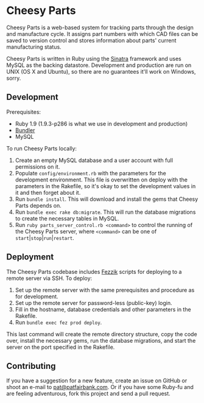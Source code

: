 Cheesy Parts
============

Cheesy Parts is a web-based system for tracking parts through the design and manufacture cycle. It assigns
part numbers with which CAD files can be saved to version control and stores information about parts'
current manufacturing status.

Cheesy Parts is written in Ruby using the [Sinatra](http://sinatrarb.com) framework and uses MySQL as the
backing datastore. Development and production are run on UNIX (OS X and Ubuntu), so there are no guarantees
it'll work on Windows, sorry.

## Development

Prerequisites:

* Ruby 1.9 (1.9.3-p286 is what we use in development and production)
* [Bundler](http://gembundler.com)
* MySQL

To run Cheesy Parts locally:

1. Create an empty MySQL database and a user account with full permissions on it.
1. Populate `config/environment.rb` with the parameters for the development environment. This file is
overwritten on deploy with the parameters in the Rakefile, so it's okay to set the development values in it
and then forget about it.
1. Run `bundle install`. This will download and install the gems that Cheesy Parts depends on.
1. Run `bundle exec rake db:migrate`. This will run the database migrations to create the necessary tables in
MySQL.
1. Run `ruby parts_server_control.rb <command>` to control the running of the Cheesy Parts server, where
`<command>` can be one of `start`|`stop`|`run`|`restart`.

## Deployment

The Cheesy Parts codebase includes [Fezzik](https://github.com/dmacdougall/fezzik) scripts for deploying to
a remote server via SSH. To deploy:

1. Set up the remote server with the same prerequisites and procedure as for development.
1. Set up the remote server for password-less (public-key) login.
1. Fill in the hostname, database credentials and other parameters in the Rakefile.
1. Run `bundle exec fez prod deploy`.

This last command will create the remote directory structure, copy the code over, install the necessary gems,
run the database migrations, and start the server on the port specified in the Rakefile.

## Contributing

If you have a suggestion for a new feature, create an issue on GitHub or shoot an e-mail to
[pat@patfairbank.com](mailto:pat@patfairbank.com). Or if you have some Ruby-fu and are feeling adventurous,
fork this project and send a pull request.
